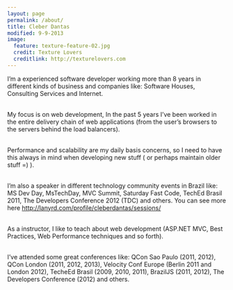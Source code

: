 ```yaml
---
layout: page
permalink: /about/
title: Cleber Dantas
modified: 9-9-2013
image:
  feature: texture-feature-02.jpg
  credit: Texture Lovers
  creditlink: http://texturelovers.com
---
```

I’m a experienced software developer working more than 8 years in different kinds of business and companies like: Software Houses, Consulting Services and Internet.<br><br>

My focus is on web development, In the past 5 years I’ve been worked in the entire delivery chain of web applications (from the user’s browsers to the servers behind the load balancers).<br><br>

Performance and scalability are my daily basis concerns, so I need to have this always in mind when developing new stuff ( or perhaps maintain older stuff =) ).<br><br>

I’m also a speaker in different technology community events in Brazil like: MS Dev Day, MsTechDay, MVC Summit, Saturday Fast Code, TechEd Brasil 2011, The Developers Conference 2012 (TDC) and others. You can see more here http://lanyrd.com/profile/cleberdantas/sessions/<br><br>

As a instructor, I like to teach about web development (ASP.NET MVC, Best Practices, Web Performance techniques and so forth).<br><br>

I’ve attended some great conferences like: QCon Sao Paulo (2011, 2012), QCon London (2011, 2012, 2013), Velocity Conf Europe (Berlin 2011 and London 2012), TecheEd Brasil (2009, 2010, 2011), BrazilJS (2011, 2012), The Developers Conference (2012) and others.<br><br>